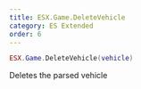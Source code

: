 ```yaml
---
title: ESX.Game.DeleteVehicle
category: ES Extended
order: 6
---
```


```lua
ESX.Game.DeleteVehicle(vehicle)
```

Deletes the parsed vehicle
